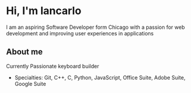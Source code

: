 # Hi, I'm Iancarlo

 I am an aspiring Software Developer form Chicago with a passion for web development and improving user experiences in applications

## About me 
Currently 
Passionate keyboard builder 

+ Specialties: Git, C++, C, Python, JavaScript, Office Suite, Adobe Suite, Google Suite

